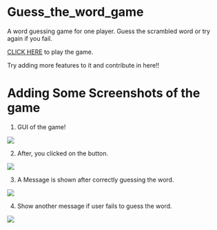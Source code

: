 # Guess_the_word_game
A word guessing game for one player. Guess the scrambled word or try again if you fail.

[CLICK HERE](https://shik28tech.github.io/Basic_Game/Scramble%20Word%20Game) to play the game.

Try adding more features to it and contribute in here!!

# Adding Some Screenshots of the game

1. GUI of the game!

![](Images/game.png)


2. After, you clicked on the button.

![](Images/game1.png)


3. A Message is shown after correctly guessing the word.

![](Images/game2.png)


4. Show another message if user fails to guess the word.

![](Images/game3.png)